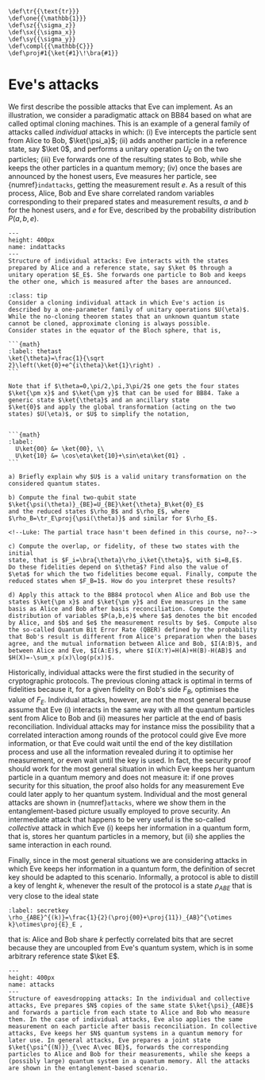 ```{math}
\def\tr{{\text{tr}}}
\def\one{{\mathbb{1}}}
\def\sz{{\sigma_z}}
\def\sx{{\sigma_x}}
\def\sy{{\sigma_y}}
\def\compl{{\mathbb{C}}}
\def\proj#1{\ket{#1}\!\bra{#1}}
```

# Eve's attacks

We first describe the possible attacks that Eve can implement. 
As an illustration, we consider a paradigmatic attack on BB84 based on what are called optimal cloning machines. This is an example of a general family of attacks called *individual* attacks in which: (i) Eve intercepts the particle sent from Alice to Bob, $\ket{\psi_a}$; (ii) adds another particle in a reference state, say $\ket 0$, and performs a unitary operation $U_E$ on the two particles; (iii) Eve forwards one of the resulting states to Bob, while she keeps the other particles in a quantum memory; (iv) once the bases are announced by the honest users, Eve measures her particle, see {numref}`indattacks`, getting the measurement result $e$. As a result of this process, Alice, Bob and Eve share correlated random variables corresponding to their prepared states and measurement results, $a$ and $b$ for the honest users, and $e$ for Eve, described by the probability distribution $P(a,b,e)$.

```{figure} ./Cloning_Attack.png
---
height: 400px
name: indattacks
---
Structure of individual attacks: Eve interacts with the states prepared by Alice and a reference state, say $\ket 0$ through a unitary operation $E_E$. She forwards one particle to Bob and keeps the other one, which is measured after the bases are announced.
```

`````{admonition} Exercise 3
:class: tip
Consider a cloning individual attack in which Eve's action is described by a one-parameter family of unitary operations $U(\eta)$. While the no-cloning theorem states that an unknown quantum state
cannot be cloned, approximate cloning is always possible.
Consider states in the equator of the Bloch sphere, that is,

```{math}
:label: thetast
\ket{\theta}=\frac{1}{\sqrt
2}\left(\ket{0}+e^{i\theta}\ket{1}\right) .
```

Note that if $\theta=0,\pi/2,\pi,3\pi/2$ one gets the four states $\ket{\pm x}$ and $\ket{\pm y}$ that can be used for BB84. Take a generic state $\ket{\theta}$ and an ancillary state
$\ket{0}$ and apply the global transformation (acting on the two
states) $U(\eta)$, or $U$ to simplify the notation, 


```{math}
:label: 
  U\ket{00} &= \ket{00}, \\
  U\ket{10} &= \cos\eta\ket{10}+\sin\eta\ket{01} .
```

a) Briefly explain why $U$ is a valid unitary transformation on the considered quantum states.

b) Compute the final two-qubit state $\ket{\psi(\theta)}_{BE}=U_{BE}\ket{\theta}_B\ket{0}_E$
and the reduced states $\rho_B$ and $\rho_E$, where
$\rho_B=\tr_E\proj{\psi(\theta)}$ and similar for $\rho_E$.

<!--Luke: The partial trace hasn't been defined in this course, no?-->

c) Compute the overlap, or fidelity, of these two states with the initial
state, that is $F_i=\bra{\theta}\rho_i\ket{\theta}$, with $i=B,E$.
Do these fidelities depend on $\theta$? Find also the value of
$\eta$ for which the two fidelities become equal. Finally, compute the
reduced states when $F_B=1$. How do you interpret these results?

d) Apply this attack to the BB84 protocol when Alice and Bob use the states $\ket{\pm x}$ and $\ket{\pm y}$ and Eve measures in the same basis as Alice and Bob after basis reconciliation. Compute the distribution of variables $P(a,b,e)$ where $a$ denotes the bit encoded by Alice, and $b$ and $e$ the measurement results by $e$. Compute also the so-called Quantum Bit Error Rate (QBER) defined by the probability that Bob's result is different from Alice's preparation when the bases agree, and the mutual information between Alice and Bob, $I(A:B)$, and between Alice and Eve, $I(A:E)$, where $I(X:Y)=H(A)+H(B)-H(AB)$ and $H(X)=-\sum_x p(x)\log(p(x))$.
`````

Historically, individual attacks were the first studied in the security of cryptographic protocols. The previous cloning attack is optimal in terms of fidelities because it, for a given fidelity on Bob's side $F_B$, optimises the value of $F_E$. Individual attacks, however, are not the most general because assume that Eve (i) interacts in the same way with all the quantum particles sent from Alice to Bob and (ii) measures her particle at the end of basis reconciliation. Individual attacks may for instance miss the possibility that a correlated interaction among rounds of the protocol could give Eve more information, or that Eve could wait until the end of the key distillation process and use all the information revealed during it to optimise her measurement, or even wait until the key is used. In fact, the security proof should work for the most general situation in which Eve keeps her quantum particle in a quantum memory and does not measure it: if one proves security for this situation, the proof also holds for any measurement Eve could later apply to her quantum system. Individual and the most general attacks are shown in {numref}`attacks`, where we show them in the entanglement-based picture usually employed to prove security. An intermediate attack that happens to be very useful is the so-called *collective* attack in which Eve (i) keeps her information in a quantum form, that is, stores her quantum particles in a memory, but (ii) she applies the same interaction in each round. 

Finally, since in the most general situations we are considering attacks in which Eve keeps her information in a quantum form, the definition of secret key should be adapted to this scenario. Informally, a protocol is able to distill a key of lenght $k$, whenever the result of the protocol is a state $\rho_{ABE}$ that is very close to the ideal state

```{math}
:label: secretkey
\rho_{ABE}^{(k)}=\frac{1}{2}(\proj{00}+\proj{11})_{AB}^{\otimes k}\otimes\proj{E}_E ,
```

that is: Alice and Bob share $k$ perfectly correlated bits that are secret because they are uncoupled from Eve's quantum system, which is in some arbitrary reference state $\ket E$.

```{figure} ./attacks.png
---
height: 400px
name: attacks
---
Structure of eavesdropping attacks: In the individual and collective attacks, Eve prepares $N$ copies of the same state $\ket{\psi}_{ABE}$ and forwards a particle from each state to Alice and Bob who measure them. In the case of individual attacks, Eve also applies the same measurement on each particle after basis reconciliation. In collective attacks, Eve keeps her $N$ quantum systems in a quantum memory for later use. In general attacks, Eve prepares a joint state $\ket{\psi^{(N)}}_{\vec A\vec BE}$, forwards the corresponding particles to Alice and Bob for their measurements, while she keeps a (possibly large) quantum system in a quantum memory. All the attacks are shown in the entanglement-based scenario.
```


